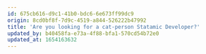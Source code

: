 ```yaml
---
id: 675cb616-d9c1-41b0-bdc6-6e673ff99dc9
origin: 8cd0bf8f-7d9c-4519-a844-526222b47992
title: 'Are you looking for a cat-person Statamic Developer?'
updated_by: b40458fa-e73a-4f88-bfa1-570cd54b72e0
updated_at: 1654163632
---
```

